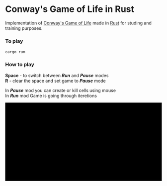 # Conway's Game of Life in Rust

Implementation of [Conway's Game of Life](https://en.wikipedia.org/wiki/Conway%27s_Game_of_Life) made in [Rust](https://www.rust-lang.org/) for studing and training purposes.

### To play
```
cargo run
```

### How to play
**Space** - to switch between ***Run*** and ***Pause*** modes\
**R** - clear the space and set game to ***Pause*** mode

In ***Pause*** mod you can create or kill cells using mouse\
In ***Run*** mod Game is going through iteretions


![](images/game.gif)